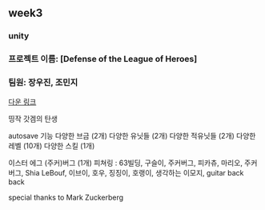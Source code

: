 ## week3

### unity

### 프로젝트 이름: [Defense of the League of Heroes]

### 팀원: 장우진, 조민지

[다운 링크](https://drive.google.com/…/1cc0iKko515u4FG9XPOtZO_yk5…/view…)

띵작 갓겜의 탄생

autosave 기능
다양한 브금 (2개)
다양한 유닛들 (2개)
다양한 적유닛들 (2개)
다양한 레벨 (10개)
다양한 스킬 (1개)

이스터 에그 (주커)버그 (1개)
피쳐링 : 63빌딩, 구슬이, 주커버그, 피카츄, 마리오, 주커버그, Shia LeBouf, 이브이, 호우, 징징이, 호랭이, 생각하는 이모지, guitar back back

special thanks to Mark Zuckerberg
